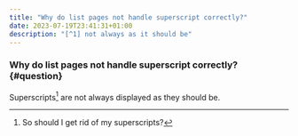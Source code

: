 ```yaml
---
title: "Why do list pages not handle superscript correctly?"
date: 2023-07-19T23:41:31+01:00
description: "[^1] not always as it should be"
---
```


### Why do list pages not handle superscript correctly? {#question}

Superscripts[^1] are not always displayed as they should be.

[^1]: So should I get rid of my superscripts?
